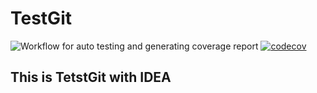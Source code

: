 # TestGit

![Workflow for auto testing and generating coverage report](https://github.com/Lipolin1130/TestGit/actions/workflows/ci.yml/badge.svg)
[![codecov](https://codecov.io/gh/Lipolin1130/TestGit/branch/master/graph/badge.svg?token=N37ZPU108E)](https://codecov.io/gh/Lipolin1130/TestGit)
## This is TetstGit with IDEA
